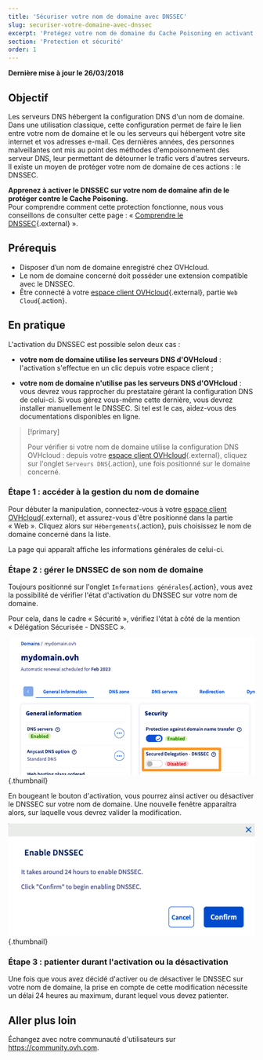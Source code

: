 ```yaml
---
title: 'Sécuriser votre nom de domaine avec DNSSEC'
slug: securiser-votre-domaine-avec-dnssec
excerpt: 'Protégez votre nom de domaine du Cache Poisoning en activant le DNSSEC'
section: 'Protection et sécurité'
order: 1
---
```


**Dernière mise à jour le 26/03/2018**

## Objectif

Les serveurs DNS hébergent la configuration DNS d'un nom de domaine. Dans une utilisation classique, cette configuration permet de faire le lien entre votre nom de domaine et le ou les serveurs qui hébergent votre site internet et vos adresses e-mail. Ces dernières années, des personnes malveillantes ont mis au point des méthodes d'empoisonnement des serveur DNS, leur permettant de détourner le trafic vers d'autres serveurs. Il existe un moyen de protéger votre nom de domaine de ces actions : le DNSSEC.

**Apprenez à activer le DNSSEC sur votre nom de domaine afin de le protéger contre le Cache Poisoning.**  
Pour comprendre comment cette protection fonctionne, nous vous conseillons de consulter cette page : « [Comprendre le DNSSEC](https://www.ovhcloud.com/fr/domains/dnssec/){.external} ».

## Prérequis

- Disposer d’un nom de domaine enregistré chez OVHcloud.
- Le nom de domaine concerné doit posséder une extension compatible avec le DNSSEC.
- Être connecté à votre [espace client OVHcloud](https://www.ovh.com/auth/?action=gotomanager&from=https://www.ovh.com/fr/&ovhSubsidiary=fr){.external}, partie `Web Cloud`{.action}.

## En pratique

L'activation du DNSSEC est possible selon deux cas :

- **votre nom de domaine utilise les serveurs DNS d'OVHcloud** : l'activation s'effectue en un clic depuis votre espace client ;

- **votre nom de domaine n'utilise pas les serveurs DNS d'OVHcloud** : vous devrez vous rapprocher du prestataire gérant la configuration DNS de celui-ci. Si vous gérez vous-même cette dernière, vous devrez installer manuellement le DNSSEC. Si tel est le cas, aidez-vous des documentations disponibles en ligne.

> [!primary]
>
> Pour vérifier si votre nom de domaine utilise la configuration DNS OVHcloud : depuis votre [espace client OVHcloud](https://www.ovh.com/auth/?action=gotomanager&from=https://www.ovh.com/fr/&ovhSubsidiary=fr){.external}, cliquez sur l'onglet `Serveurs DNS`{.action}, une fois positionné sur le domaine concerné.
>

### Étape 1 : accéder à la gestion du nom de domaine

Pour débuter la manipulation, connectez-vous à votre [espace client OVHcloud](https://www.ovh.com/auth/?action=gotomanager&from=https://www.ovh.com/fr/&ovhSubsidiary=fr){.external}, et assurez-vous d'être positionné dans la partie « Web ». Cliquez alors sur `Hébergements`{.action}, puis choisissez le nom de domaine concerné dans la liste.

La page qui apparaît affiche les informations générales de celui-ci. 

### Étape 2 : gérer le DNSSEC de son nom de domaine

Toujours positionné sur l'onglet `Informations générales`{.action}, vous avez la possibilité de vérifier l'état d'activation du DNSSEC sur votre nom de domaine.

Pour cela, dans le cadre « Sécurité », vérifiez l'état à côté de la mention « Délégation Sécurisée - DNSSEC ».

![dnssec](images/activate-dnssec-step2.png){.thumbnail}

En bougeant le bouton d'activation, vous pourrez ainsi activer ou désactiver le DNSSEC sur votre nom de domaine. Une nouvelle fenêtre apparaîtra alors, sur laquelle vous devrez valider la modification.

![dnssec](images/activate-dnssec-step3.png){.thumbnail}

### Étape 3 : patienter durant l'activation ou la désactivation

Une fois que vous avez décidé d'activer ou de désactiver le DNSSEC sur votre nom de domaine, la prise en compte de cette modification nécessite un délai 24 heures au maximum, durant lequel vous devez patienter. 

## Aller plus loin

Échangez avec notre communauté d'utilisateurs sur <https://community.ovh.com>.